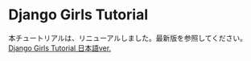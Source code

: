 # Django Girls Tutorial

本チュートリアルは、リニューアルしました。最新版を参照してください。  
[Django Girls Tutorial 日本語ver.](https://tutorial.djangogirls.org/ja/)
